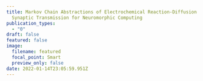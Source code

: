 ```yaml
---
title: Markov Chain Abstractions of Electrochemical Reaction-Diffusion in
  Synaptic Transmission for Neuromorphic Computing
publication_types:
  - "0"
draft: false
featured: false
image:
  filename: featured
  focal_point: Smart
  preview_only: false
date: 2022-01-14T23:05:59.951Z
---
```

